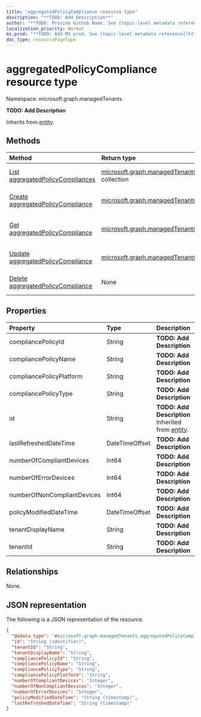 ```yaml
---
title: "aggregatedPolicyCompliance resource type"
description: "**TODO: Add Description**"
author: "**TODO: Provide Github Name. See [topic-level metadata reference](https://msgo.azurewebsites.net/add/document/guidelines/metadata.html#topic-level-metadata)**"
localization_priority: Normal
ms.prod: "**TODO: Add MS prod. See [topic-level metadata reference](https://msgo.azurewebsites.net/add/document/guidelines/metadata.html#topic-level-metadata)**"
doc_type: resourcePageType
---
```


# aggregatedPolicyCompliance resource type

Namespace: microsoft.graph.managedTenants



**TODO: Add Description**


Inherits from [entity](../resources/managedtenants-entity.md).

## Methods
|Method|Return type|Description|
|:---|:---|:---|
|[List aggregatedPolicyCompliances](../api/managedtenants-aggregatedpolicycompliance-list.md)|[microsoft.graph.managedTenants.aggregatedPolicyCompliance](../resources/managedtenants-aggregatedpolicycompliance.md) collection|Get a list of the [aggregatedPolicyCompliance](../resources/managedtenants-aggregatedpolicycompliance.md) objects and their properties.|
|[Create aggregatedPolicyCompliance](../api/managedtenants-aggregatedpolicycompliance-create.md)|[microsoft.graph.managedTenants.aggregatedPolicyCompliance](../resources/managedtenants-aggregatedpolicycompliance.md)|Create a new [aggregatedPolicyCompliance](../resources/managedtenants-aggregatedpolicycompliance.md) object.|
|[Get aggregatedPolicyCompliance](../api/managedtenants-aggregatedpolicycompliance-get.md)|[microsoft.graph.managedTenants.aggregatedPolicyCompliance](../resources/managedtenants-aggregatedpolicycompliance.md)|Read the properties and relationships of an [aggregatedPolicyCompliance](../resources/managedtenants-aggregatedpolicycompliance.md) object.|
|[Update aggregatedPolicyCompliance](../api/managedtenants-aggregatedpolicycompliance-update.md)|[microsoft.graph.managedTenants.aggregatedPolicyCompliance](../resources/managedtenants-aggregatedpolicycompliance.md)|Update the properties of an [aggregatedPolicyCompliance](../resources/managedtenants-aggregatedpolicycompliance.md) object.|
|[Delete aggregatedPolicyCompliance](../api/managedtenants-aggregatedpolicycompliance-delete.md)|None|Deletes an [aggregatedPolicyCompliance](../resources/managedtenants-aggregatedpolicycompliance.md) object.|

## Properties
|Property|Type|Description|
|:---|:---|:---|
|compliancePolicyId|String|**TODO: Add Description**|
|compliancePolicyName|String|**TODO: Add Description**|
|compliancePolicyPlatform|String|**TODO: Add Description**|
|compliancePolicyType|String|**TODO: Add Description**|
|id|String|**TODO: Add Description** Inherited from [entity](../resources/managedtenants-entity.md).|
|lastRefreshedDateTime|DateTimeOffset|**TODO: Add Description**|
|numberOfCompliantDevices|Int64|**TODO: Add Description**|
|numberOfErrorDevices|Int64|**TODO: Add Description**|
|numberOfNonCompliantDevices|Int64|**TODO: Add Description**|
|policyModifiedDateTime|DateTimeOffset|**TODO: Add Description**|
|tenantDisplayName|String|**TODO: Add Description**|
|tenantId|String|**TODO: Add Description**|

## Relationships
None.

## JSON representation
The following is a JSON representation of the resource.
<!-- {
  "blockType": "resource",
  "keyProperty": "id",
  "@odata.type": "microsoft.graph.managedTenants.aggregatedPolicyCompliance",
  "baseType": "microsoft.graph.entity",
  "openType": true
}
-->
``` json
{
  "@odata.type": "#microsoft.graph.managedTenants.aggregatedPolicyCompliance",
  "id": "String (identifier)",
  "tenantId": "String",
  "tenantDisplayName": "String",
  "compliancePolicyId": "String",
  "compliancePolicyName": "String",
  "compliancePolicyType": "String",
  "compliancePolicyPlatform": "String",
  "numberOfCompliantDevices": "Integer",
  "numberOfNonCompliantDevices": "Integer",
  "numberOfErrorDevices": "Integer",
  "policyModifiedDateTime": "String (timestamp)",
  "lastRefreshedDateTime": "String (timestamp)"
}
```

